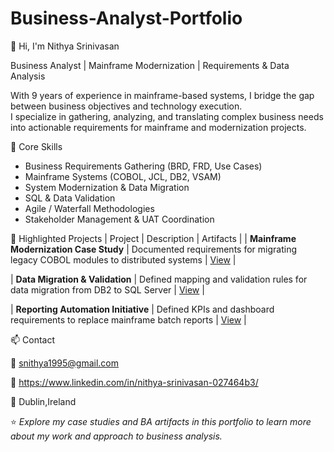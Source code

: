 # Business-Analyst-Portfolio
👋 Hi, I'm Nithya Srinivasan

Business Analyst | Mainframe Modernization | Requirements & Data Analysis

With 9 years of experience in mainframe-based systems, I bridge the gap between business objectives and technology execution.  
I specialize in gathering, analyzing, and translating complex business needs into actionable requirements for mainframe and modernization projects.

🧠 Core Skills
- Business Requirements Gathering (BRD, FRD, Use Cases)
- Mainframe Systems (COBOL, JCL, DB2, VSAM)
- System Modernization & Data Migration
- SQL & Data Validation
- Agile / Waterfall Methodologies
- Stakeholder Management & UAT Coordination

🧩 Highlighted Projects
| Project | Description | Artifacts |
| **Mainframe Modernization Case Study** | Documented requirements for migrating legacy COBOL modules to distributed systems | [View](./03_Projects/Mainframe_Modernization_Case_Study.md) |

| **Data Migration & Validation** | Defined mapping and validation rules for data migration from DB2 to SQL Server | [View](./03_Projects/Data_Migration_Project.md) |

| **Reporting Automation Initiative** | Defined KPIs and dashboard requirements to replace mainframe batch reports | [View](./03_Projects/Reporting_Automation_Project.md) |

📫 Contact

📧 snithya1995@gmail.com

🔗 https://www.linkedin.com/in/nithya-srinivasan-027464b3/

📍 Dublin,Ireland

⭐ *Explore my case studies and BA artifacts in this portfolio to learn more about my work and approach to business analysis.*
